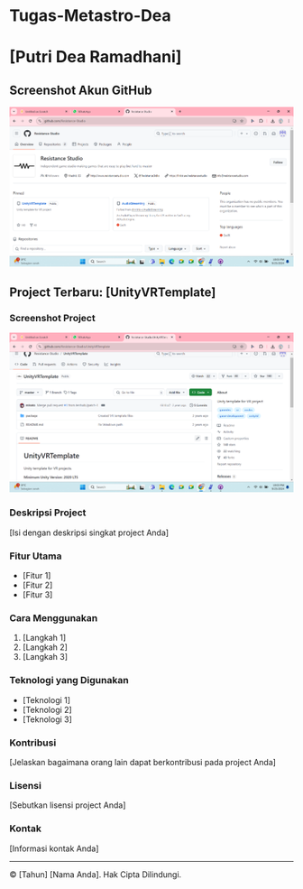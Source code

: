 # Tugas-Metastro-Dea
# [Putri Dea Ramadhani]

## Screenshot Akun GitHub
![Screenshot Akun GitHub](https://github.com/Putdelalala/Tugas-Metastro-Dea/blob/main/Screenshot%202024-09-25%20220357.png)

## Project Terbaru: [UnityVRTemplate]

### Screenshot Project
![Screenshot Project](https://github.com/Putdelalala/Tugas-Metastro-Dea/blob/main/Screenshot%202024-09-25%20220327.png)

### Deskripsi Project
[Isi dengan deskripsi singkat project Anda]

### Fitur Utama
- [Fitur 1]
- [Fitur 2]
- [Fitur 3]

### Cara Menggunakan
1. [Langkah 1]
2. [Langkah 2]
3. [Langkah 3]

### Teknologi yang Digunakan
- [Teknologi 1]
- [Teknologi 2]
- [Teknologi 3]

### Kontribusi
[Jelaskan bagaimana orang lain dapat berkontribusi pada project Anda]

### Lisensi
[Sebutkan lisensi project Anda]

### Kontak
[Informasi kontak Anda]

---
© [Tahun] [Nama Anda]. Hak Cipta Dilindungi.
